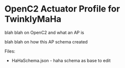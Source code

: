 # OpenC2 Actuator Profile for TwinklyMaHa

blah blah on OpenC2 and what an AP is

blah blah on how this AP schema created

Files:
- HaHaSchema.json - haha schema as base to edit
